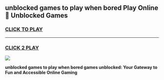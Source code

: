 
## unblocked games to play when bored Play Online 👋 Unblocked Games
<h3>
<a href="https://premium.freeplayer.one?title=unblocked_games_to_play_when_bored&ref=19F">CLICK TO PLAY</a></h3>
<hr>

<h3>
<a href="https://premium.freeplayer.one?title=unblocked_games_to_play_when_bored&ref=19F">CLICK 2 PLAY</a>
  
</h3>

<a href="https://premium.freeplayer.one?title=unblocked_games_to_play_when_bored&ref=19F"><img src="https://clearcache.store/games.png"></a>


**unblocked games to play when bored games unblocked: Your Gateway to Fun and Accessible Online Gaming**
